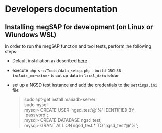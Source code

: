 # Developers documentation

## Installing megSAP for development (on Linux or Wiundows WSL)

In order to run the megSAP function and tool tests, perform the following steps:

- Default installation as described [here](../install_unix.md)
- execute `php src/Tools/data_setup.php -build GRCh38 -include_container` to set up data in `local_data` folder
- set up a NGSD test instance and add the credentials to the `settings.ini` file:
	
	> sudo apt-get install mariadb-server  
	> sudo mysql  
	mysql> CREATE USER 'ngsd_test'@'%' IDENTIFIED BY 'password';  
	mysql> CREATE DATABASE ngsd_test;  
	mysql> GRANT ALL ON ngsd_test.* TO 'ngsd_test'@'%';  